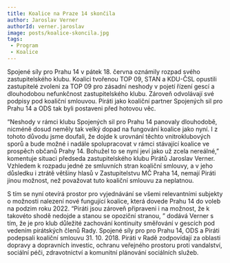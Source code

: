 ```yaml
---
title: Koalice na Praze 14 skončila 
author: Jaroslav Verner
authorId: verner.jaroslav
image: posts/koalice-skoncila.jpg
tags: 
 - Program
 - Koalice
---
```

Spojené síly pro Prahu 14 v pátek 18. června oznámily rozpad svého zastupitelského klubu. Koalici tvořenou TOP 09, STAN a KDU-ČSL opustili zastupitelé zvoleni za TOP 09 pro zásadní neshody v pojetí řízení gescí a dlouhodobou nefunkčnost zastupitelského klubu. Zároveň odvolávají své podpisy pod koaliční smlouvou. Piráti jako koaliční partner Spojených sil pro Prahu 14 a ODS tak byli postaveni před hotovou věc.

“Neshody v rámci klubu Spojených sil pro Prahu 14 panovaly dlouhodobě, nicméně dosud neměly tak velký dopad na fungování koalice jako nyní. 
I z tohoto důvodu jsme doufali, že dojde k urovnání těchto vnitroklubových sporů a bude možné i nadále spolupracovat v rámci stávající koalice ve prospěch občanů Prahy 14. 
Bohužel to se nyní jeví jako už zcela nereálné,” komentuje situaci předseda zastupitelského klubu Pirátů Jaroslav Verner. Vzhledem k rozpadu jedné ze smluvních stran koaliční smlouvy, a v jeho důsledku i ztrátě většiny hlasů v Zastupitelstvu MČ Praha 14, nemají Piráti jinou možnost, než považovat tuto koaliční smlouvu za neplatnou. 

S tím se nyní otevírá prostor pro vyjednávání se všemi relevantními subjekty o možnosti nalezení nové fungující koalice, která dovede Prahu 14 do voleb na podzim roku 2022.
“Piráti jsou zároveň připraveni i na možnost, že k takovéto shodě nedojde a stanou se opoziční stranou, ” dodává Verner s tím, že je pro klub důležité zachování kontinuity směřování v gescích pod vedením pirátských členů Rady.
Spojené síly pro pro Prahu 14, ODS a Piráti podepsali koaliční smlouvu 31. 10. 2018. Piráti v Radě zodpovídají za oblasti dopravy a dopravních investic, ochranu veřejného prostoru proti vandalství, sociální péči, zdravotnictví a komunitní plánování sociálních služeb.
